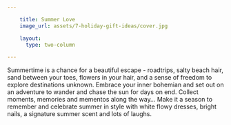 ```yaml
---

    title: Summer Love
    image_url: assets/7-holiday-gift-ideas/cover.jpg

    layout:
      type: two-column

---
```


Summertime is a chance for a beautiful escape - roadtrips, salty beach hair, sand between your toes, flowers in your hair, and a sense of freedom to explore destinations unknown. Embrace your inner bohemian and set out on an adventure to wander and chase the sun for days on end. Collect moments, memories and mementos along the way… Make it a season to remember and celebrate summer in style with white flowy dresses, bright nails, a signature summer scent and lots of laughs.
